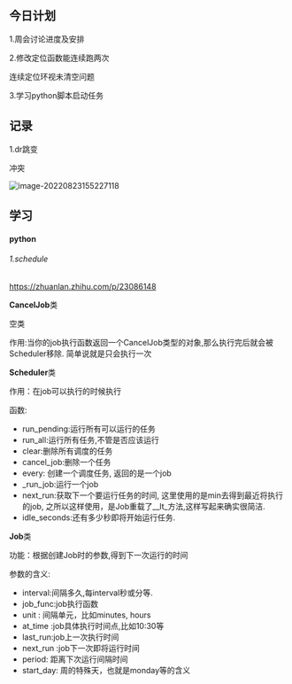 ## 今日计划

1.周会讨论进度及安排

2.修改定位函数能连续跑两次

连续定位环视未清空问题

3.学习python脚本启动任务



## 记录

1.dr跳变

冲突

![image-20220823155227118](/home/user/.config/Typora/typora-user-images/image-20220823155227118.png)

## 学习

#### python

###### 1.schedule

https://zhuanlan.zhihu.com/p/23086148

**CancelJob**类

空类

作用:当你的job执行函数返回一个CancelJob类型的对象,那么执行完后就会被Scheduler移除. 简单说就是只会执行一次

**Scheduler**类

作用：在job可以执行的时候执行

函数:

- run_pending:运行所有可以运行的任务
- run_all:运行所有任务,不管是否应该运行
- clear:删除所有调度的任务
- cancel_job:删除一个任务
- every: 创建一个调度任务, 返回的是一个job
- _run_job:运行一个job
- next_run:获取下一个要运行任务的时间, 这里使用的是min去得到最近将执行的job, 之所以这样使用，是Job重载了__lt_方法,这样写起来确实很简洁.
- idle_seconds:还有多少秒即将开始运行任务.

**Job**类

功能：根据创建Job时的参数,得到下一次运行的时间

参数的含义:

- interval:间隔多久,每interval秒或分等.
- job_func:job执行函数
- unit : 间隔单元，比如minutes, hours
- at_time :job具体执行时间点,比如10:30等
- last_run:job上一次执行时间
- next_run :job下一次即将运行时间
- period: 距离下次运行间隔时间
- start_day: 周的特殊天，也就是monday等的含义


